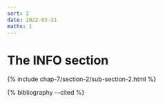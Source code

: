 ```yaml
---
sort: 2
date: 2022-03-31
maths: 1
---
```


# The INFO section

{% include chap-7/section-2/sub-section-2.html %}

{% bibliography --cited %}


